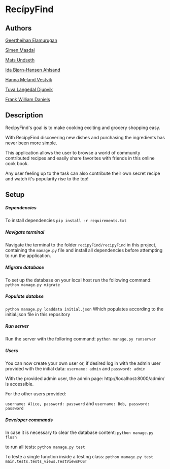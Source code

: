 # RecípyFind

## Authors
[Geertheihan Elamurugan](https://gitlab.stud.idi.ntnu.no/geerthee)

[Simen Masdal](https://gitlab.stud.idi.ntnu.no/simenmas)

[Mats Undseth](https://gitlab.stud.idi.ntnu.no/matsun)

[Ida Bjørn-Hansen Ahlsand](https://gitlab.stud.idi.ntnu.no/ibahlsan)

[Hanna Meland Vestvik](https://gitlab.stud.idi.ntnu.no/hannamve)

[Tuva Langedal Djupvik](https://gitlab.stud.idi.ntnu.no/tuvald)

[Frank William Daniels](https://gitlab.stud.idi.ntnu.no/frankwd)


## Description
RecìpyFind's goal is to make cooking exciting and grocery shopping easy.

With RecìpyFind discovering new dishes and purchasing the ingredients has never been more simple. 

This application allows the user to browse a world of community contributed recipes and easily share favorites with friends in this online cook book.

Any user feeling up to the task can also contribute their own secret recipe and watch it's popularity rise to the top!


## Setup


##### Dependencies
To install dependencies `pip install -r requirements.txt` 

##### Navigate terminal
Navigate the terminal to the folder `recipyFind/recipyFind` in this project, containing the `manage.py` file and install all dependencies before attempting to run the application.

##### Migrate database
To set up the database on your local host run the following command:
`python manage.py migrate`

##### Populate databse

`python manage.py loaddata initial.json` Which populates according to the initial.json file in this repository

##### Run server
Run the server with the folloring command: `python manage.py runserver`

##### Users
You can now create your own user or, if desired log in with the admin user provided with the initial data:
`username: admin` and `password: admin` 

With the provided admin user, the admin page: http://localhost:8000/admin/ is accessible.

For the other users provided:

`username: Alice, password: password` and
`username: Bob, password: password`

##### Developer commands
In case it is necessary to clear the database content: 
`python manage.py flush`

to run all tests:
`python manage.py test`

To teste a single function inside a testing class:
`python manage.py test main.tests.tests_views.TestViewsPOST`